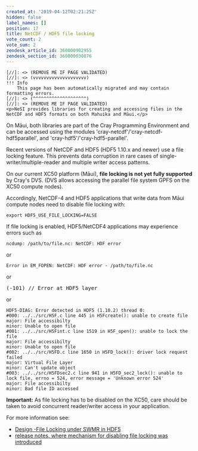 ```yaml
---
created_at: '2019-04-12T02:21:25Z'
hidden: false
label_names: []
position: 17
title: NetCDF / HDF5 file locking
vote_count: 2
vote_sum: 2
zendesk_article_id: 360000902955
zendesk_section_id: 360000030876
---
```



    [//]: <> (REMOVE ME IF PAGE VALIDATED)
    [//]: <> (vvvvvvvvvvvvvvvvvvvv)
    !!! Info
        This page has been automatically migrated and may contain formatting errors.
    [//]: <> (^^^^^^^^^^^^^^^^^^^^)
    [//]: <> (REMOVE ME IF PAGE VALIDATED)
    <p>NeSI provides libraries for creating and accessing files in the NetCDF and HDF5 formats on both Mahuika and Māui.</p>
<p>On Māui, both libraries are part of the Cray Programming Environment and can be accessed using the modules 'cray-netcdf'/'cray-netcdf-hdf5parallel', and 'cray-hdf5'/'cray-hdf5-parallel'.</p>
<p>Recent versions of NetCDF and HDF5 (HDF5 1.10.x and newer) use a file locking feature. This prevents data corruption in rare cases of single-writer/multiple-reader and multiple writer access patterns.</p>
<p>On our current XC50 platform (Māui), <strong>file locking is not yet fully supported</strong> by Cray's DVS. (DVS allows accessing the parallel file system GPFS on the XC50 compute nodes).</p>
<p>Accordingly, NetCDF-4 and HDF5 applications that write data from Māui compute nodes need to disable file locking with:</p>
<pre><code>export HDF5_USE_FILE_LOCKING=FALSE</code></pre>
<p>If file locking is enabled, HDF5/NetCDF4 applications may experience errors such as</p>
<pre><code>ncdump: /path/to/file.nc: NetCDF: HDF error</code></pre>
<p>or</p>
<pre><code>Error in EM_FOPEN: NetCDF: HDF error - /path/to/file.nc </code></pre>
<p>or</p>
<pre><span>(-101) // Error at HDF5 layer</span></pre>
<p>or</p>
<pre><code>HDF5-DIAG: Error detected in HDF5 (1.10.2) thread 0:
#000: ../../src/H5F.c line 445 in H5Fcreate(): unable to create file
major: File accessibilty
minor: Unable to open file
#001: ../../src/H5Fint.c line 1519 in H5F_open(): unable to lock the file
major: File accessibilty
minor: Unable to open file
#002: ../../src/H5FD.c line 1650 in H5FD_lock(): driver lock request failed
major: Virtual File Layer
minor: Can't update object
#003: ../../src/H5FDsec2.c line 941 in H5FD_sec2_lock(): unable to lock file, errno = 524, error message = 'Unknown error 524'
major: File accessibilty
minor: Bad file ID accessed</code></pre>
<p><strong>Important:</strong> As file locking has to be disabled on the XC50, care should be taken to avoid concurrent reader/writer access in your application.</p>
<p>For more information see:</p>
<ul>
<li><a href="https://support.hdfgroup.org/HDF5/docNewFeatures/SWMR/Design-HDF5-FileLocking.pdf" target="_self">Design -File Locking under SWMR in HDF5</a></li>
<li><a href="https://support.hdfgroup.org/ftp/HDF5/releases/ReleaseFiles/hdf5-1.10.1-RELEASE.txt" target="_self">release notes, where mechanism for disabling file locking was introduced</a></li>
</ul>